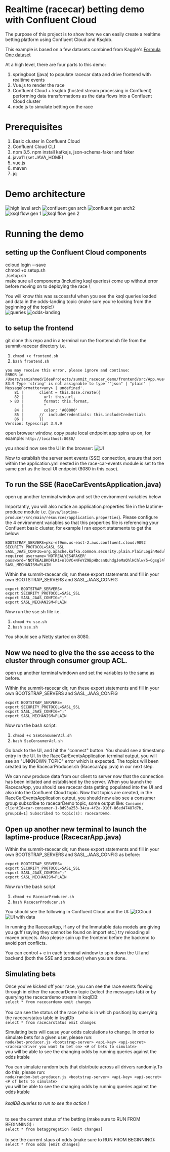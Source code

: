 # Realtime (racecar) betting demo with Confluent Cloud 

The purpose of this project is to show how we can easily create a realtime betting platform using Confluent Cloud and Ksqldb.

This example is based on a few datasets combined from Kaggle's [Formula One dataset]('https://www.kaggle.com/cjgdev/formula-1-race-data-19502017')

At a high level, there are four parts to this demo:
1. springboot (java) to populate racecar data and drive frontend with realtime events 
2. Vue.js to render the race  
3. Confluent Cloud + ksqldb (hosted stream processing in Confluent) performing data transformations as the data flows into a Confluent Cloud cluster
4. node.js to simulate betting on the race 

# Prerequisites
1. Basic cluster in Confluent Cloud
2. Confluent Cloud CLI 
3. npm 
3.5. npm install kafkajs, json-schema-faker and faker 
4. java11 (set JAVA_HOME)
5. vue.js 
6. maven 
7. jq

# Demo architecture 
![high level arch](https://github.com/sami2ahmed/summit-racecar/blob/master/img/summit_arch.png) 
![confluent gen arch](https://github.com/sami2ahmed/summit-racecar/blob/master/img/auto_gen_1.png) 
![confluent gen arch2](https://github.com/sami2ahmed/summit-racecar/blob/master/img/auto_gen_2.png)
![ksql flow gen 1](https://github.com/sami2ahmed/summit-racecar/blob/master/img/ksql_flow_1.png)
![ksql flow gen 2](https://github.com/sami2ahmed/summit-racecar/blob/master/img/ksql_flow_2.png)

# Running the demo 

## setting up the Confluent Cloud components 
ccloud login --save \
chmod +x setup.sh \
./setup.sh \
make sure all components (including ksql queries) come up without error before moving on to deploying the race \

You will know this was successful when you see the ksql queries loaded and data in the odds-landing topic (make sure you're looking from the beginning of the topic!) \
![queries](https://github.com/sami2ahmed/summit-racecar/blob/master/img/ksqlqueries.png)
![odds-landing](https://github.com/sami2ahmed/summit-racecar/blob/master/img/oddslanding.png)

## to setup the frontend
git clone this repo and in a terminal run the frontend.sh file from the summit-racecar directory i.e. 
1. `chmod +x frontend.sh`
2. `bash frontend.sh` 

```
you may receive this error, please ignore and continue: 
ERROR in /Users/samiahmed/IdeaProjects/summit_racecar_demo/frontend/src/App.vue(83,9):
83:9 Type 'string' is not assignable to type '"json" | "plain" | MessageFormatter<any> | undefined'.
    81 |       client = this.$sse.create({
    82 |         url: this.url,
  > 83 |         format: this.format,
       |         ^
    84 |         color: '#00000'
    85 |       //  includeCredentials: this.includeCredentials
    86 |       })
Version: typescript 3.9.9
```

open browser window, copy paste local endpoint app spins up on, for example: 
`http://localhost:8080/`

you should now see the UI in the browser:
![UI](https://github.com/sami2ahmed/summit-racecar/blob/master/img/UI.png)

Now to establish the server sent events (SSE) connection, ensure that port within the application.yml nested in the race-car-events module is set to the same port as the local UI endpoint (8080 in this case). 

## To run the SSE (RaceCarEventsApplication.java)
open up another terminal window and set the environment variables below

Importantly, you will also notice an application.properties file in the laptime-produce module i.e. (`java/laptime-producer/src/main/resources/application.properties`). Please configure the 4 environment variables so that this properties file is referencing your Confluent basic cluster, for example I ran export statements to get the below: 

```
BOOTSTRAP_SERVERS=pkc-ef9nm.us-east-2.aws.confluent.cloud:9092
SECURITY_PROTOCOL=SASL_SSL
SASL_JAAS_CONFIG=org.apache.kafka.common.security.plain.PlainLoginModule   required username='NOTREALYES4FAKER'   password='NOTREALBKDFLK1+nlOVC+NFeYZ9BpHDcsnQuhdgJeMaQhlHChlw/5+Cgsgl4lEnP';
SASL_MECHANISM=PLAIN
```

Within the summit-racecar dir, run these export statements and fill in your own BOOTSTRAP_SERVERS and SASL_JAAS_CONFIG

```
export BOOTSTRAP_SERVERS=
export SECURITY_PROTOCOL=SASL_SSL
export SASL_JAAS_CONFIG=";"
export SASL_MECHANISM=PLAIN
```

Now run the sse.sh file i.e. 
1. `chmod +x sse.sh`
2. `bash sse.sh` 

You should see a Netty started on 8080.

## Now we need to give the the sse access to the cluster through consumer group ACL. 
open up another terminal windown and set the variables to the same as before. 

Within the summit-racecar dir, run these export statements and fill in your own BOOTSTRAP_SERVERS and SASL_JAAS_CONFIG

```
export BOOTSTRAP_SERVERS=
export SECURITY_PROTOCOL=SASL_SSL
export SASL_JAAS_CONFIG=";"
export SASL_MECHANISM=PLAIN
```
Now run the bash script:
1. `chmod +x SseConsumerAcl.sh`
2. `bash SseConsumerAcl.sh`   
  
Go back to the UI, and hit the "connect" button. You should see a timestamp entry in the UI. 
In the RaceCarEventsApplication terminal output, you will see an "UNKNOWN_TOPIC" error which is expected. The topics will been created by the RacecarProducer.sh (RacecarApp.java) in our next step.

We can now produce data from our client to server now that the connection has been initiated and established by the server. When you launch the RacecarApp, you should see racecar data getting populated into the UI and also into the Confluent Cloud topic. 
Now that topics are created, in the RaceCarEventsApplication output, you should now also see a consumer group subscribe to racecarDemo topic, some output like: `Consumer clientId=car-consumer-1-8d93a253-34ca-4f2a-910f-86ed47487d7b, groupId=1] Subscribed to topic(s): racecarDemo`.  
  
## Open up another new terminal to launch the laptime-produce (RacecarApp.java)

Within the summit-racecar dir, run these export statements and fill in your own BOOTSTRAP_SERVERS and SASL_JAAS_CONFIG as before:

```
export BOOTSTRAP_SERVERS=
export SECURITY_PROTOCOL=SASL_SSL
export SASL_JAAS_CONFIG=";"
export SASL_MECHANISM=PLAIN
```

Now run the bash script
1. `chmod +x RacecarProducer.sh`
2. `bash RacecarProducer.sh` 

You should see the following in Confluent Cloud and the UI: 
![CCloud](https://github.com/sami2ahmed/summit-racecar/blob/master/img/CCloud.png)
![UI with data](https://github.com/sami2ahmed/summit-racecar/blob/master/img/UI_wdata.png)

In running the RacecarApp, if any of the Immutable data models are giving you guff (saying they cannot be found on import etc.) try reloading all maven projects. Also please spin up the frontend before the backend to avoid port conflicts. 

You can control + c in each terminal window to spin down the UI and backend (both the SSE and producer) when you are done. 
  
## Simulating bets 

Once you've kicked off your race, you can see the race events flowing through in either the racecarDemo topic (select the messages tab) or by querying the racecardemo stream in ksqlDB: \
`select * from racecardemo emit changes` \
\
You can see the status of the race (who is in which position) by querying the racecarstatus table in ksqlDb \
`select * from racecarstatus emit changes` 

Simulating bets will cause your odds calculations to change. In order to simulate bets for a given user, please run: \
`node/bet-producer.js <bootstrap-server> <api-key> <api-secret> <racecardriver you want to bet on> <# of bets to simulate>` \
  you will be able to see the changing odds by running queries against the odds ktable 

You can simulate random bets that distribute across all drivers randomly.To do this, please run: \
`node/random-bet-producer.js <bootstrap-server> <api-key> <api-secret> <# of bets to simulate>` \
  you will be able to see the changing odds by running queries against the odds ktable 
  
###### ksqlDB queries to run to see the action !   

to see the current status of the betting (make sure to RUN FROM BEGINNING) : \
`select * from betaggregation [emit changes]` \
\
to see the current staus of odds (make sure to RUN FROM BEGINNING): \
`select * from odds [emit changes]` 

